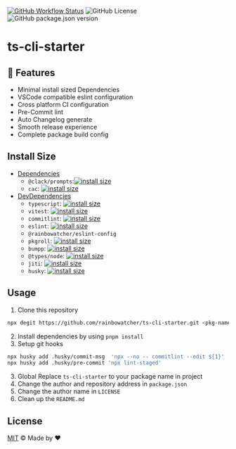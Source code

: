 [![GitHub Workflow Status](https://img.shields.io/github/actions/workflow/status/rainbowatcher/ts-cli-starter/ci.yml)](https://github.com/rainbowatcher/ts-cli-starter/actions)
![GitHub License](https://img.shields.io/github/license/rainbowatcher/ts-cli-starter)
![GitHub package.json version](https://img.shields.io/github/package-json/v/rainbowatcher/ts-cli-starter)

# ts-cli-starter

## 🚀 Features

- Minimal install sized Dependencies
- VSCode compatible eslint configuration
- Cross platform CI configuration
- Pre-Commit lint
- Auto Changelog generate
- Smooth release experience
- Complete package build config

## Install Size

- [Dependencies](https://packagephobia.com/result?p=@clack/prompts,cac)
  - `@clack/prompts`:[![install size](https://packagephobia.com/badge?p=@clack/prompts)](https://packagephobia.com/result?p=@clack/prompts)
  - `cac`: [![install size](https://packagephobia.com/badge?p=cac)](https://packagephobia.com/result?p=cac)
- [DevDependencies](https://packagephobia.com/result?p=@rainbowatcher/eslint-config,@rainbowatcher/eslint-config-js,@rainbowatcher/eslint-config-json,@rainbowatcher/eslint-config-ts,@rainbowatcher/eslint-config-ignore,@rainbowatcher/eslint-config-prettier,@rainbowatcher/eslint-config-md,conventional-changelog-cli,bumpp,commitlint,eslint,husky,jiti,pkgroll,typescript,vitest)
  - `typescript`: [![install size](https://packagephobia.com/badge?p=typescript)](https://packagephobia.com/result?p=typescript)
  - `vitest`: [![install size](https://packagephobia.com/badge?p=vitest)](https://packagephobia.com/result?p=vitest)
  - `commitlint`: [![install size](https://packagephobia.com/badge?p=commitlint)](https://packagephobia.com/result?p=commitlint)
  - `eslint`: [![install size](https://packagephobia.com/badge?p=eslint)](https://packagephobia.com/result?p=eslint)
  - `@rainbowatcher/eslint-config`
  - `pkgroll`: [![install size](https://packagephobia.com/badge?p=pkgroll)](https://packagephobia.com/result?p=pkgroll)
  - `bumpp`: [![install size](https://packagephobia.com/badge?p=bumpp)](https://packagephobia.com/result?p=bumpp)
  - `@types/node`: [![install size](https://packagephobia.com/badge?p=@types/node)](https://packagephobia.com/result?p=@types/node)
  - `jiti`: [![install size](https://packagephobia.com/badge?p=jiti)](https://packagephobia.com/result?p=jiti)
  - `husky`: [![install size](https://packagephobia.com/badge?p=husky)](https://packagephobia.com/result?p=husky)

## Usage

1. Clone this repository

```bash
npx degit https://github.com/rainbowatcher/ts-cli-starter.git <pkg-name>
```

2. Install dependencies by using `pnpm install`
3. Setup git hooks

```bash
npx husky add .husky/commit-msg  'npx --no -- commitlint --edit ${1}'
npx husky add .husky/pre-commit 'npx lint-staged'
```

3. Global Replace `ts-cli-starter` to your package name in project
4. Change the author and repository address in `package.json`
5. Change the author name in `LICENSE`
6. Clean up the `README.md`

## License

[MIT](./LICENSE) &copy; Made by ❤️
